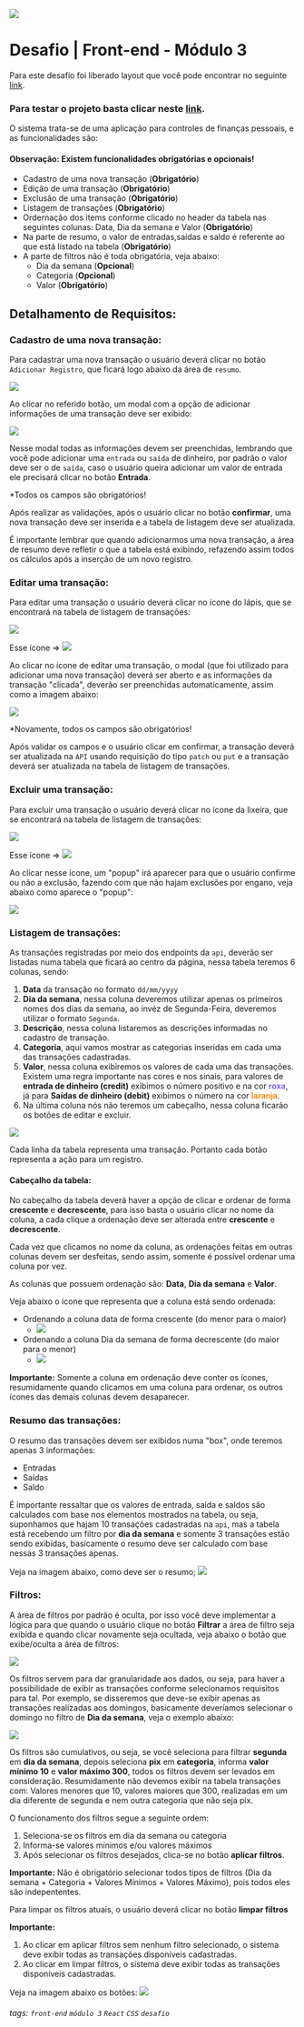![](https://i.imgur.com/xG74tOh.png)

# Desafio | Front-end - Módulo 3

Para este desafio foi liberado layout que você pode encontrar no seguinte [ link](https://www.figma.com/file/65wDh5PJwzSy7IYOS4AWAj).

### Para testar o projeto basta clicar neste [link](https://controle-financas.netlify.app/).

O sistema trata-se de uma aplicação para controles de finanças pessoais, e as funcionalidades são: 

#### Observação: Existem funcionalidades obrigatórias e opcionais!

- Cadastro de uma nova transação (**Obrigatório**)
- Edição de uma transação (**Obrigatório**)
- Exclusão de uma transação (**Obrigatório**)
- Listagem de transações (**Obrigatório**)
- Ordernação dos items conforme clicado no header da tabela nas seguintes colunas: Data, Dia da semana e Valor (**Obrigatório**)
- Na parte de resumo, o valor de entradas,saídas e saldo é referente ao que está listado na tabela (**Obrigatório**)
- A parte de filtros não é toda obrigatória, veja abaixo:
    - Dia da semana (**Opcional**)
    - Categoria (**Opcional**)
    - Valor (**Obrigatório**)

## Detalhamento de Requisitos:

### Cadastro de uma nova transação:

Para cadastrar uma nova transação o usuário deverá clicar no botão `Adicionar Registro`, que ficará logo abaixo da área de `resumo`.

![](https://i.imgur.com/9DLHda6.png)

Ao clicar no referido botão, um modal com a opção de adicionar informações de uma transação deve ser exibido:

![](https://i.imgur.com/8r0yEa7.png)


Nesse modal todas as informações devem ser preenchidas, lembrando que você pode adicionar uma `entrada` ou `saída` de dinheiro, por padrão o valor deve ser o de `saída`, caso o usuário queira adicionar um valor de entrada ele precisará clicar no botão **Entrada**.

*Todos os campos são obrigatórios!

Após realizar as validações, após o usuário clicar no botão **confirmar**, uma nova transação deve ser inserida e a tabela de listagem deve ser atualizada.

É importante lembrar que quando adicionarmos uma nova transação, a área de resumo deve refletir o que a tabela está exibindo, refazendo assim todos os cálculos após a inserção de um novo registro.


### Editar uma transação:

Para editar uma transação o usuário deverá clicar no ícone do lápis, que se encontrará na tabela de listagem de transações:


![](https://i.imgur.com/crhos7x.png)

Esse ícone => ![](https://i.imgur.com/iFD6G3k.png)

Ao clicar no ícone de editar uma transação, o modal (que foi utilizado para adicionar uma nova transação) deverá ser aberto e as informações da transação "clicada", deverão ser preenchidas automaticamente, assim como a imagem abaixo:

![](https://i.imgur.com/EyRegfx.png)

*Novamente, todos os campos são obrigatórios!

Após validar os campos e o usuário clicar em confirmar, a transação deverá ser atualizada na `API` usando requisição do tipo `patch` ou `put` e a transação deverá ser atualizada na tabela de listagem de transações.

### Excluir uma transação:

Para excluir uma transação o usuário deverá clicar no ícone da lixeira, que se encontrará na tabela de listagem de transações:

![](https://i.imgur.com/crhos7x.png)

Esse ícone => ![](https://i.imgur.com/X6GB3kh.png)

Ao clicar nesse ícone, um "popup" irá aparecer para que o usuário confirme ou não a exclusão, fazendo com que não hajam exclusões por engano, veja abaixo como aparece o "popup":

![](https://i.imgur.com/Ohhk1lhm.png)


### Listagem de transações:

As transações registradas por meio dos endpoints da `api`, deverão ser listadas numa tabela que ficará ao centro da página, nessa tabela teremos 6 colunas, sendo:
1. **Data** da transação no formato `dd/mm/yyyy`
2. **Dia da semana**, nessa coluna deveremos utilizar apenas os primeiros nomes dos dias da semana, ao invéz de Segunda-Feira, deveremos utilizar o formato `Segunda`.
3. **Descrição**, nessa coluna listaremos as descrições informadas no cadastro de transação.
4. **Categoria**, aqui vamos mostrar as categorias inseridas em cada uma das transações cadastradas.
5. **Valor**, nessa coluna exibiremos os valores de cada uma das transações. Existem uma regra importante nas cores e nos sinais, para valores de **entrada de dinheiro (credit)** exibimos o número positivo e na cor <span style="color:#7B61FF"><b>roxa</b></span>, já para **Saídas de dinheiro (debit)** exibimos o número na cor <span style="color:#FA8C10"><b>laranja</b></span>.
7. Na última coluna nós não teremos um cabeçalho, nessa coluna ficarão os botões de editar e excluir.

![](https://i.imgur.com/jie9f1T.png)

Cada linha da tabela representa uma transação. Portanto cada botão representa a ação para um registro.


#### Cabeçalho da tabela:

No cabeçalho da tabela deverá haver a opção de clicar e ordenar de forma **crescente** e **decrescente**, para isso basta o usuário clicar no nome da coluna, a cada clique a ordenação deve ser alterada entre **crescente** e **decrescente**.

Cada vez que clicamos no nome da coluna, as ordenações feitas em outras colunas devem ser desfeitas, sendo assim, somente é possível ordenar uma coluna por vez.

As colunas que possuem ordenação são: **Data**, **Dia da semana** e **Valor**.

Veja abaixo o ícone que representa que a coluna está sendo ordenada:

- Ordenando a coluna data de forma crescente (do menor para o maior)
    - ![](https://i.imgur.com/E0cR53u.png)
- Ordenando a coluna Dia da semana de forma decrescente (do maior para o menor)
    - ![](https://i.imgur.com/RzNKinD.png)

**Importante:** Somente a coluna em ordenação deve conter os ícones, resumidamente quando clicamos em uma coluna para ordenar, os outros ícones das demais colunas devem desaparecer.


### Resumo das transações:

O resumo das transações devem ser exibidos numa "box", onde teremos apenas 3 informações:
- Entradas
- Saídas
- Saldo

É importante ressaltar que os valores de entrada, saída e saldos são calculados com base nos elementos mostrados na tabela, ou seja, suponhamos que hajam 10 transações cadastradas na `api`, mas a tabela está recebendo um filtro por **dia da semana** e somente 3 transações estão sendo exibidas, basicamente o resumo deve ser calculado com base nessas 3 transações apenas.


Veja na imagem abaixo, como deve ser o resumo;
![](https://i.imgur.com/6Rlu6a7.png)


### Filtros:


A área de filtros por padrão é oculta, por isso você deve implementar a lógica para que quando o usuário clique no botão **Filtrar** a área de filtro seja exibida e quando clicar novamente seja ocultada, veja abaixo o botão que exibe/oculta a área de filtros:

![](https://i.imgur.com/GCsalqk.png)


Os filtros servem para dar granularidade aos dados, ou seja, para haver a possibilidade de exibir as transações conforme selecionamos requisitos para tal. Por exemplo, se disseremos que deve-se exibir apenas as transações realizadas aos domingos, basicamente deveríamos selecionar o domingo no filtro de **Dia da semana**, veja o exemplo abaixo:

![](https://i.imgur.com/WRXubPL.png)


Os filtros são cumulativos, ou seja, se você seleciona para filtrar **segunda** em **dia da semana**, depois seleciona **pix** em **categoria**, informa **valor mínimo 10** e **valor máximo 300**, todos os filtros devem ser levados em consideração. Resumidamente não devemos exibir na tabela transações com: Valores menores que 10, valores maiores que 300, realizadas em um dia diferente de segunda e nem outra categoria que não seja pix.


O funcionamento dos filtros segue a seguinte ordem:
1. Seleciona-se os filtros em dia da semana ou categoria
2. Informa-se valores mínimos e/ou valores máximos
3. Após selecionar os filtros desejados, clica-se no botão **aplicar filtros**.

**Importante:** Não é obrigatório selecionar todos tipos de filtros (Dia da semana + Categoria + Valores Mínimos + Valores Máximo), pois todos eles são indepententes.

Para limpar os filtros atuais, o usuário deverá clicar no botão **limpar filtros**

**Importante:** 
1. Ao clicar em aplicar filtros sem nenhum filtro selecionado, o sistema deve exibir todas as transações disponíveis cadastradas.
2. Ao clicar em limpar filtros, o sistema deve exibir todas as transações disponíveis cadastradas.

Veja na imagem abaixo os botões:
![](https://i.imgur.com/MEONJbE.png)


###### tags: `front-end` `módulo 3` `React` `CSS` `desafio`
